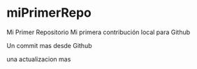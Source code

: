 # miPrimerRepo
Mi Primer Repositorio
Mi primera contribución local para Github

Un commit mas desde Github

una actualizacion mas

